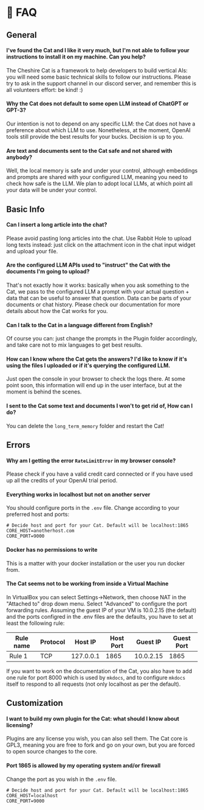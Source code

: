 # :raising_hand: FAQ

## General

#### I've found the Cat and I like it very much, but I'm not able to follow your instructions to install it on my machine. Can you help?
The Cheshire Cat is a framework to help developers to build vertical AIs: you will need some basic technical skills to follow our instructions. 
Please try to ask in the support channel in our discord server, and remember this is all volunteers effort: be kind! :)

#### Why the Cat does not default to some open LLM instead of ChatGPT or GPT-3?
Our intention is not to depend on any specific LLM: the Cat does not have a preference about which LLM to use. Nonetheless, at the moment, OpenAI tools still provide the best results for your bucks. 
Decision is up to you.

#### Are text and documents sent to the Cat safe and not shared with anybody?
Well, the local memory is safe and under your control, although embeddings and prompts are shared with your configured LLM, meaning you need to check how safe is the LLM. 
We plan to adopt local LLMs, at which point all your data will be under your control.

## Basic Info

#### Can I insert a long article into the chat?
Please avoid pasting long articles into the chat. 
Use Rabbit Hole to upload long texts instead: just click on the attachment icon in the chat input widget and upload your file.

#### Are the configured LLM APIs used to "instruct" the Cat with the documents I'm going to upload?
That's not exactly how it works: basically when you ask something to the Cat, we pass to the configured LLM a prompt with your actual question + data that can be useful to answer that question. Data can be parts of your documents or chat history. 
Please check our documentation for more details about how the Cat works for you.

#### Can I talk to the Cat in a language different from English?
Of course you can: just change the prompts in the Plugin folder accordingly, and take care not to mix languages to get best results.

#### How can I know where the Cat gets the answers? I'd like to know if it's using the files I uploaded or if it's querying the configured LLM.
Just open the console in your browser to check the logs there. At some point soon, this information will end up in the user interface, but at the moment is behind the scenes.

#### I sent to the Cat some text and documents I won't to get rid of, How can I do?
You can delete the `long_term_memory` folder and restart the Cat!

## Errors

#### Why am I getting the error `RateLimitError` in my browser console?
Please check if you have a valid credit card connected or if you have used up all the credits of your OpenAI trial period.

#### Everything works in localhost but not on another server
You should configure ports in the `.env` file. Change according to your preferred host and ports:
```
# Decide host and port for your Cat. Default will be localhost:1865
CORE_HOST=anotherhost.com
CORE_PORT=9000
```

#### Docker has no permissions to write
This is a matter with your docker installation or the user you run docker from.

#### The Cat seems not to be working from inside a Virtual Machine
In VirtualBox you can select Settings->Network, then choose NAT in the "Attached to" drop down menu. Select "Advanced" to configure the port forwarding rules. Assuming the guest IP of your VM is 10.0.2.15 (the default) and the ports configred in the .env files are the defaults, you have to set at least the following rule:

| Rule name | Protocol | Host IP     | Host Port | Guest IP   | Guest Port |
|-----------|----------|-------------|-----------|------------|------------|
| Rule 1    | TCP      | 127.0.0.1   | 1865      | 10.0.2.15  | 1865       |

If you want to work on the documentation of the Cat, you also have to add one rule for port 8000 which is used by `mkdocs`, and to configure `mkdocs` itself to respond to all requests (not only localhost as per the default).  

## Customization

#### I want to build my own plugin for the Cat: what should I know about licensing?
Plugins are any license you wish, you can also sell them.
The Cat core is GPL3, meaning you are free to fork and go on your own, but you are forced to open source changes to the core.

#### Port 1865 is allowed by my operating system and/or firewall
Change the port as you wish in the `.env` file.
```
# Decide host and port for your Cat. Default will be localhost:1865
CORE_HOST=localhost
CORE_PORT=9000
```


